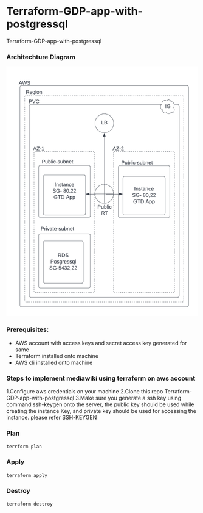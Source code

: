 # Terraform-GDP-app-with-postgressql
Terraform-GDP-app-with-postgressql

### Architechture Diagram 
![Alt text](./files/architecture.png?raw=true "GTD with Postgresql implementation on AWS using Terraform")
### Prerequisites:

- AWS account with access keys and secret access key generated for same
- Terraform installed onto machine
- AWS cli installed onto machine
  
### Steps to implement mediawiki using terraform on aws account
1.Configure aws credentials on your machine
2.Clone this repo Terraform-GDP-app-with-postgressql
3.Make sure you generate a ssh key using command ssh-keygen onto the server, the public key should be used while creating the instance Key, and private key should be used for accessing the instance. please refer SSH-KEYGEN

### Plan
```
terrform plan
```

### Apply
```
terraform apply
```

### Destroy
```
terraform destroy
```
